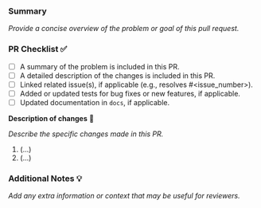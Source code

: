 ### Summary 
_Provide a concise overview of the problem or goal of this pull request._

### **PR Checklist** ✅

- [ ] A summary of the problem is included in this PR.
- [ ] A detailed description of the changes is included in this PR.
- [ ] Linked related issue(s), if applicable (e.g., resolves #<issue_number>).
- [ ] Added or updated tests for bug fixes or new features, if applicable.
- [ ] Updated documentation in `docs`, if applicable.

**Description of changes** 🔧

_Describe the specific changes made in this PR._
1. (...)
2. (...)
   
### Additional Notes 💡

_Add any extra information or context that may be useful for reviewers._
